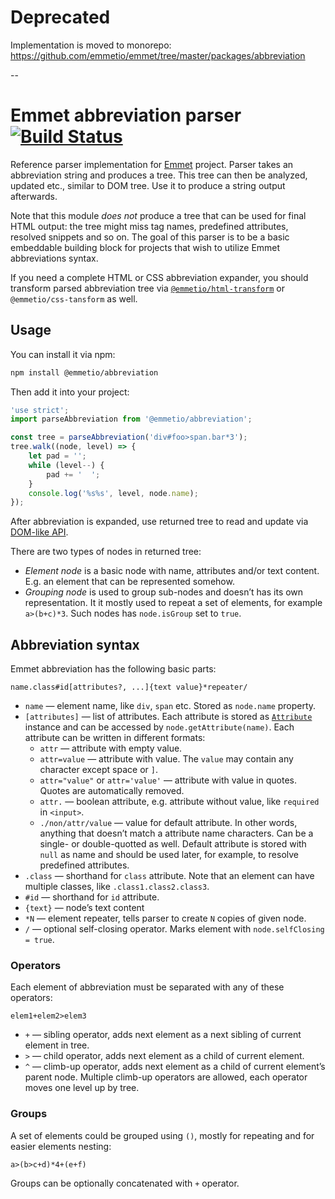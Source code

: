 # Deprecated

Implementation is moved to monorepo: https://github.com/emmetio/emmet/tree/master/packages/abbreviation

--

# Emmet abbreviation parser [![Build Status](https://travis-ci.org/emmetio/abbreviation.svg?branch=master)](https://travis-ci.org/emmetio/abbreviation)

Reference parser implementation for [Emmet](http://emmet.io) project. Parser takes an abbreviation string and produces a tree. This tree can then be analyzed, updated etc., similar to DOM tree. Use it to produce a string output afterwards.

Note that this module *does not* produce a tree that can be used for final HTML output: the tree might miss tag names, predefined attributes, resolved snippets and so on. The goal of this parser is to be a basic embeddable building block for projects that wish to utilize Emmet abbreviations syntax.

If you need a complete HTML or CSS abbreviation expander, you should transform parsed abbreviation tree via [`@emmetio/html-transform`](https://github.com/emmetio/html-transform) or `@emmetio/css-tansform` as well.

## Usage

You can install it via npm:

```bash
npm install @emmetio/abbreviation
```

Then add it into your project:

```js
'use strict';
import parseAbbreviation from '@emmetio/abbreviation';

const tree = parseAbbreviation('div#foo>span.bar*3');
tree.walk((node, level) => {
	let pad = '';
	while (level--) {
		pad += '  ';
	}
	console.log('%s%s', level, node.name);
});
```

After abbreviation is expanded, use returned tree to read and update via [DOM-like API](/lib/node.js).

There are two types of nodes in returned tree:

* *Element node* is a basic node with name, attributes and/or text content. E.g. an element that can be represented somehow.
* *Grouping node* is used to group sub-nodes and doesn’t has its own representation. It it mostly used to repeat a set of elements, for example `a>(b+c)*3`. Such nodes has `node.isGroup` set to `true`.

## Abbreviation syntax

Emmet abbreviation has the following basic parts:

```
name.class#id[attributes?, ...]{text value}*repeater/
```

* `name` — element name, like `div`, `span` etc. Stored as `node.name` property.
* `[attributes]` — list of attributes. Each attribute is stored as [`Attribute`](/lib/attribute.js) instance and can be accessed by `node.getAttribute(name)`. Each attribute can be written in different formats:
	* `attr` — attribute with empty value.
	* `attr=value` — attribute with value. The `value` may contain any character except space or `]`.
	* `attr="value"` or `attr='value'` — attribute with value in quotes. Quotes are automatically removed.
	* `attr.` — boolean attribute, e.g. attribute without value, like `required` in `<input>`.
	* `./non/attr/value` — value for default attribute. In other words, anything that doesn’t match a attribute name characters. Can be a single- or double-quotted as well. Default attribute is stored with `null` as name and should be used later, for example, to resolve predefined attributes.
* `.class` — shorthand for `class` attribute. Note that an element can have multiple classes, like `.class1.class2.class3`.
* `#id` — shorthand for `id` attribute.
* `{text}` — node’s text content
* `*N` — element repeater, tells parser to create `N` copies of given node.
* `/` — optional self-closing operator. Marks element with `node.selfClosing = true`.

### Operators

Each element of abbreviation must be separated with any of these operators:

```
elem1+elem2>elem3
```

* `+` — sibling operator, adds next element as a next sibling of current element in tree.
* `>` — child operator, adds next element as a child of current element.
* `^` — climb-up operator, adds next element as a child of current element’s parent node. Multiple climb-up operators are allowed, each operator moves one level up by tree.

### Groups

A set of elements could be grouped using `()`, mostly for repeating and for easier elements nesting:

```
a>(b>c+d)*4+(e+f)
```

Groups can be optionally concatenated with `+` operator.
